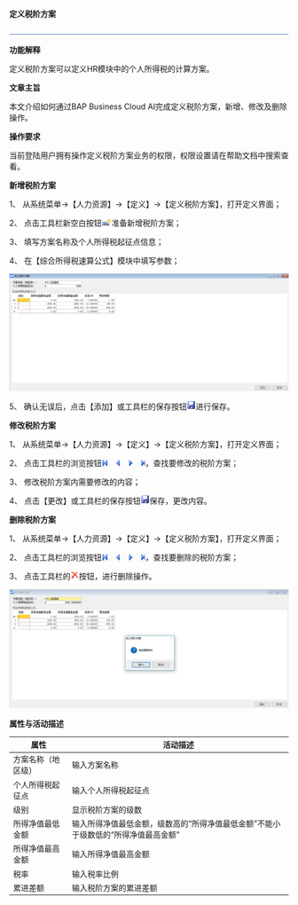 **定义税阶方案**

![img](zsk_rlzy_dy/common/headLine.png) 

**功能解释**

定义税阶方案可以定义HR模块中的个人所得税的计算方案。

**文章主旨**

本文介绍如何通过BAP Business Cloud AI完成定义税阶方案，新增、修改及删除操作。

**操作要求**

当前登陆用户拥有操作定义税阶方案业务的权限，权限设置请在帮助文档中搜索查看。

**新增税阶方案**

1、 从系统菜单->【人力资源】->【定义】->【定义税阶方案】，打开定义界面；

2、 点击工具栏新空白按钮![img](zsk_rlzy_dy/common/新建.png)准备新增税阶方案；

3、 填写方案名称及个人所得税起征点信息；

4、 在【综合所得税速算公式】模块中填写参数；

![img](zsk_rlzy_dy/1101.png)

5、 确认无误后，点击【添加】或工具栏的保存按钮![img](zsk_rlzy_dy/common/保存.png)进行保存。

**修改税阶方案**

1、 从系统菜单->【人力资源】->【定义】->【定义税阶方案】，打开定义界面；

2、 点击工具栏的浏览按钮![img](zsk_rlzy_dy/common/翻页.png)，查找要修改的税阶方案；

3、 修改税阶方案内需要修改的内容；

4、 点击【更改】或工具栏的保存按钮![img](zsk_rlzy_dy/common/保存.png)保存，更改内容。

**删除税阶方案**

1、 从系统菜单->【人力资源】->【定义】->【定义税阶方案】，打开定义界面；

2、 点击工具栏的浏览按钮![img](zsk_rlzy_dy/common/翻页.png)，查找要删除的税阶方案；

3、 点击工具栏的![img](zsk_rlzy_dy/common/删除.png)按钮，进行删除操作。

![img](zsk_rlzy_dy/1102.png)

**属性与活动描述**

| **属性**           | **活动描述**                                                 |
| ------------------ | ------------------------------------------------------------ |
| 方案名称（地区级） | 输入方案名称                                                 |
| 个人所得税起征点   | 输入个人所得税起征点                                         |
| 级别               | 显示税阶方案的级数                                           |
| 所得净值最低金额   | 输入所得净值最低金额，级数高的“所得净值最低金额”不能小于级数低的“所得净值最高金额” |
| 所得净值最高金额   | 输入所得净值最高金额                                         |
| 税率               | 输入税率比例                                                 |
| 累进差额           | 输入税阶方案的累进差额                                       |

 